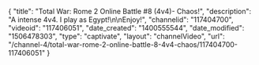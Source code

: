 {
    "title": "Total War: Rome 2 Online Battle #8 (4v4)- Chaos!",
    "description": "A intense 4v4.  I play as Egypt!\n\nEnjoy!",
    "channelid": "117404700",
    "videoid": "117406051",
    "date_created": "1400555544",
    "date_modified": "1506478303",
    "type": "captivate",
    "layout": "channelVideo",
    "url": "\/channel-4\/total-war-rome-2-online-battle-8-4v4-chaos\/117404700-117406051"
}